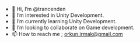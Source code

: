 - 👋 Hi, I’m @trancenden
- 👀 I’m interested in Unity Development.
- 🌱 I’m currently learning Unity Development.
- 💞️ I’m looking to collaborate on Game development.
- 📫 How to reach me ; orkun.irmak@gmail.com

<!---
trancenden/trancenden is a ✨ special ✨ repository because its `README.md` (this file) appears on your GitHub profile.
You can click the Preview link to take a look at your changes.
--->

